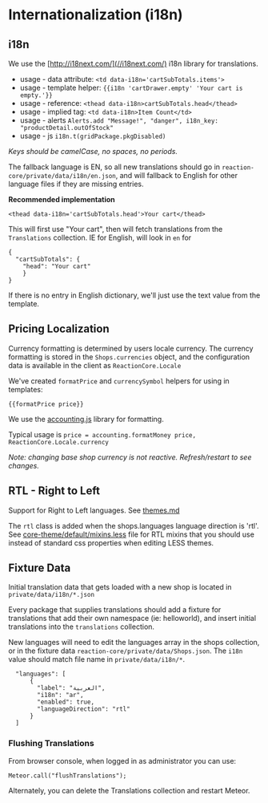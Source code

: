 # Internationalization (i18n)
## i18n
We use the [http://i18next.com/](//i18next.com/) i18n library for translations.
- usage - data attribute: `<td data-i18n='cartSubTotals.items'>`
- usage - template helper: `{{i18n 'cartDrawer.empty' 'Your cart is empty.'}}`
- usage - reference:  `<thead data-i18n>cartSubTotals.head</thead>`
- usage - implied tag: `<td data-i18n>Item Count</td>`
- usage - alerts `Alerts.add "Message!", "danger", i18n_key: "productDetail.outOfStock"`
- usage - js `i18n.t(gridPackage.pkgDisabled)`

_Keys should be camelCase, no spaces, no periods._

The fallback language is EN, so all new translations should go in `reaction-core/private/data/i18n/en.json`, and will fallback to English for other language files if they are missing entries.

**Recommended implementation**

```
<thead data-i18n='cartSubTotals.head'>Your cart</thead>
```

This will first use "Your cart", then will fetch translations from the `Translations` collection. IE for English, will look in `en` for

```
{
  "cartSubTotals": {
    "head": "Your cart"
    }
}
```

If there is no entry in English dictionary, we'll just use the text value from the template.

## Pricing Localization
Currency formatting is determined by users locale currency. The currency formatting is stored in the `Shops.currencies` object, and the configuration data is available in the client as `ReactionCore.Locale`

We've created `formatPrice` and `currencySymbol` helpers for using in templates:

```
{{formatPrice price}}
```

We use the [accounting.js](//openexchangerates.github.io/accounting.js/) library for formatting.

Typical usage is `price = accounting.formatMoney price, ReactionCore.Locale.currency`

_Note: changing base shop currency is not reactive. Refresh/restart to see changes._

## RTL - Right to Left
Support for Right to Left languages.  See [themes.md](//github.com/reactioncommerce/reaction-core/blob/development/docs/themes.md)

The `rtl` class is added when the shops.languages language direction is 'rtl'. See [core-theme/default/mixins.less](//github.com/danielgindi/reaction-core-theme/blob/development/default/mixins.less#L200) file for RTL mixins that you should use instead of standard css properties when editing LESS themes.

## Fixture Data
Initial translation data that gets loaded with a new shop is located in `private/data/i18n/*.json`

Every package that supplies translations should add a fixture for translations that add their own namespace (ie: helloworld), and insert initial translations into the `translations` collection.

New languages will need to edit the languages array in the shops collection, or in the fixture data `reaction-core/private/data/Shops.json`.  The `i18n` value should match file name in `private/data/i18n/*`.

```
  "languages": [
      {
        "label": "العربية",
        "i18n": "ar",
        "enabled": true,
        "languageDirection": "rtl"
      }
  ]
```

### Flushing Translations
From browser console, when logged in as administrator you can use:

```
Meteor.call("flushTranslations");
```

Alternately, you can delete the Translations collection and restart Meteor.
